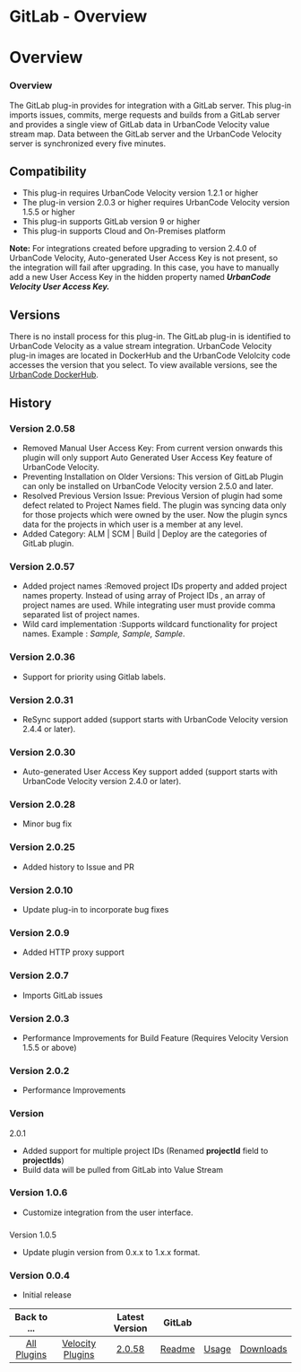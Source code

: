 
GitLab - Overview
=================

# Overview


### Overview


The GitLab plug-in provides for integration with a GitLab server. This plug-in imports issues,
commits, merge requests and builds from a GitLab server and provides a single view of GitLab data in UrbanCode Velocity
value stream map. Data between the GitLab server and the UrbanCode Velocity server is synchronized every five minutes.


Compatibility
-------------

* This plug-in requires UrbanCode Velocity version 1.2.1 or higher
* The plug-in
version 2.0.3 or higher requires UrbanCode Velocity version 1.5.5 or higher
* This plug-in supports GitLab version 9 or
higher
* This plug-in supports Cloud and On-Premises platform

**Note:** For integrations created before upgrading to
version 2.4.0 of UrbanCode Velocity, Auto-generated User Access Key is not present, so the integration will fail after
upgrading. In this case, you have to manually add a new User Access Key in the hidden property named ***UrbanCode
Velocity User Access Key.***

Versions
--------

There is no install process for this plug-in. The GitLab plug-in is
identified to UrbanCode Velocity as a value stream integration. UrbanCode Velocity plug-in images are located in
DockerHub and the UrbanCode Velolcity code accesses the version that you select. To view available versions, see the
[UrbanCode DockerHub](https://hub.docker.com/r/urbancode/ucv-ext-gitlab/tags).

History
-------

### Version 2.0.58

* Removed Manual User Access Key: From current version onwards this plugin will only support Auto Generated User Access Key feature of UrbanCode Velocity.
* Preventing Installation on Older Versions: This version of GitLab Plugin can only be installed on UrbanCode Velocity version 2.5.0 and later.
* Resolved Previous Version Issue: Previous Version of plugin had some defect related to Project Names field. The plugin was syncing data only for those projects which were owned by the user. Now the plugin syncs data for the projects in which user is a member at any level.
* Added Category: ALM | SCM | Build | Deploy are the categories of GitLab plugin.

### Version 2.0.57

* Added project names :Removed project IDs property and added project names property. Instead of using array of Project IDs , an array of project names are used. While integrating user must provide comma separated list of project names.
* Wild card implementation :Supports wildcard functionality for project names. Example : *Sample, *Sample*, Sample*.

### Version 2.0.36

* Support for priority using Gitlab labels.

### Version 2.0.31

* ReSync support added (support starts with UrbanCode
Velocity version 2.4.4 or later).

### Version 2.0.30

* Auto-generated User Access Key support added (support starts
with UrbanCode Velocity version 2.4.0 or later).

### Version 2.0.28

* Minor bug fix

### Version 2.0.25

* Added
history to Issue and PR

### Version 2.0.10

* Update plug-in to incorporate bug fixes

### Version 2.0.9

* Added
HTTP proxy support

### Version 2.0.7

* Imports GitLab issues

### Version 2.0.3

* Performance Improvements for
Build Feature (Requires Velocity Version 1.5.5 or above)

### Version 2.0.2

* Performance Improvements

### Version
2.0.1

* Added support for multiple project IDs (Renamed **projectId** field to **projectIds**)
* Build data will be
pulled from GitLab into Value Stream

### Version 1.0.6

* Customize integration from the user interface.

###
Version 1.0.5

* Update plugin version from 0.x.x to 1.x.x format.

### Version 0.0.4

* Initial release


|Back to ...||Latest Version|GitLab |||
| :---: | :---: | :---: | :---: | :---: | :---: |
|[All Plugins](../../index.md)|[Velocity Plugins](../README.md)|[2.0.58](https://github.com/UrbanCode/IBM-UCV-PLUGINS/raw/main/files/ucv-ext-gitlab/ucv-ext-gitlab:2.1.58.tar.7z.001)|[Readme](README.md)|[Usage](usage.md)|[Downloads](downloads.md)|
